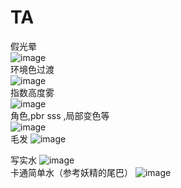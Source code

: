 # TA
假光晕<br>
![image](https://github.com/whisperlin/TA/blob/master/pic/sun.png)<br>
环境色过渡<br>
![image](https://github.com/whisperlin/TA/blob/master/pic/env.jpg)<br>
指数高度雾<br>
![image](https://github.com/whisperlin/TA/blob/master/pic/fog7.png)<br>
角色,pbr sss ,局部变色等<br>
![image](https://github.com/whisperlin/TA/blob/master/pic/role.png)<br>
毛发
![image](https://github.com/whisperlin/TA/blob/master/pic/fur.png)<br>

写实水
![image](https://github.com/whisperlin/TA/blob/master/pic/water.png)<br>
卡通简单水（参考妖精的尾巴）
![image](https://github.com/whisperlin/TA/blob/master/pic/waterSimple.png)<br>
